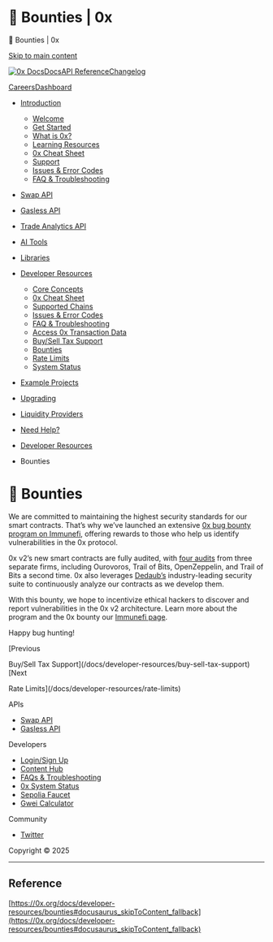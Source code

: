 # 🐛 Bounties | 0x

🐛 Bounties | 0x




[Skip to main content](#docusaurus_skipToContent_fallback)

[![0x Docs](/docs/img/0x-logo.png)](/docs/)[Docs](/docs/introduction/welcome)[API Reference](/docs/api)[Changelog](/docs/changelog/)

[Careers](https://0x.org/careers#open-positions)[Dashboard](https://dashboard.0x.org/)

* [Introduction](/docs/category/introduction)

  + [Welcome](/docs/introduction/welcome)
  + [Get Started](/docs/introduction/getting-started)
  + [What is 0x?](/docs/introduction/introduction-to-0x)
  + [Learning Resources](/docs/introduction/guides)
  + [0x Cheat Sheet](/docs/introduction/0x-cheat-sheet)
  + [Support](/docs/introduction/community)
  + [Issues & Error Codes](/docs/introduction/api-issues)
  + [FAQ & Troubleshooting](/docs/developer-resources/faqs-and-troubleshooting)
* [Swap API](/docs/category/swap-api)
* [Gasless API](/docs/category/gasless-api)
* [Trade Analytics API](/docs/category/trade-analytics-api)
* [AI Tools](/docs/category/ai-tools)
* [Libraries](/docs/category/libraries)
* [Developer Resources](/docs/category/developer-resources)

  + [Core Concepts](/docs/category/core-concepts)
  + [0x Cheat Sheet](/docs/introduction/0x-cheat-sheet)
  + [Supported Chains](/docs/developer-resources/supported-chains)
  + [Issues & Error Codes](/docs/introduction/api-issues)
  + [FAQ & Troubleshooting](/docs/developer-resources/faqs-and-troubleshooting)
  + [Access 0x Transaction Data](/docs/developer-resources/transaction-data)
  + [Buy/Sell Tax Support](/docs/developer-resources/buy-sell-tax-support)
  + [Bounties](/docs/developer-resources/bounties)
  + [Rate Limits](/docs/developer-resources/rate-limits)
  + [System Status](https://status.0x.org/)
* [Example Projects](https://github.com/0xProject/0x-examples)
* [Upgrading](/docs/upgrading)
* [Liquidity Providers](/docs/category/liquidity-providers)
* [Need Help?](/docs/category/need-help)

* [Developer Resources](/docs/category/developer-resources)
* Bounties

# 🐛 Bounties

We are committed to maintaining the highest security standards for our smart contracts. That’s why we’ve launched an extensive [0x bug bounty program on Immunefi](https://immunefi.com/bug-bounty/0x/information/), offering rewards to those who help us identify vulnerabilities in the 0x protocol.

0x v2’s new smart contracts are fully audited, with [four audits](https://github.com/0xProject/0x-settler/tree/master/audits) from three separate firms, including Ourovoros, Trail of Bits, OpenZeppelin, and Trail of Bits a second time. 0x also leverages [Dedaub’s](https://dedaub.com/) industry-leading security suite to continuously analyze our contracts as we develop them.

With this bounty, we hope to incentivize ethical hackers to discover and report vulnerabilities in the 0x v2 architecture. Learn more about the program and the 0x bounty our [Immunefi page](https://immunefi.com/bug-bounty/0x/information/).

Happy bug hunting!

[Previous

Buy/Sell Tax Support](/docs/developer-resources/buy-sell-tax-support)[Next

Rate Limits](/docs/developer-resources/rate-limits)

APIs

* [Swap API](/docs/category/swap-api)
* [Gasless API](/docs/category/gasless-api)

Developers

* [Login/Sign Up](https://dashboard.0x.org/)
* [Content Hub](https://www.0x.org/content-hub)
* [FAQs & Troubleshooting](/docs/developer-resources/faqs-and-troubleshooting)
* [0x System Status](https://status.0x.org/)
* [Sepolia Faucet](https://sepoliafaucet.com/)
* [Gwei Calculator](https://www.alchemy.com/gwei-calculator)

Community

* [Twitter](https://twitter.com/0xproject)

Copyright © 2025

---

## Reference
[https://0x.org/docs/developer-resources/bounties#docusaurus_skipToContent_fallback](https://0x.org/docs/developer-resources/bounties#docusaurus_skipToContent_fallback)
